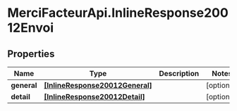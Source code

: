 # MerciFacteurApi.InlineResponse20012Envoi

## Properties
Name | Type | Description | Notes
------------ | ------------- | ------------- | -------------
**general** | [**[InlineResponse20012General]**](InlineResponse20012General.md) |  | [optional] 
**detail** | [**[InlineResponse20012Detail]**](InlineResponse20012Detail.md) |  | [optional] 
